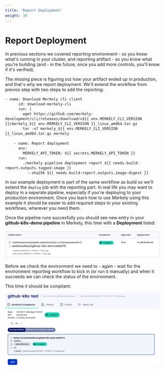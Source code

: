 ```yaml
---
title: 'Report Deployment'
weight: 30
---
```


# Report Deployment

In previous sections we covered reporting environment - so you know what's running in your cluster, and reporting artifact - so you know what you're building (and - in the future, once you add more controls, you'll know if it's verified).

The missing piece is figuring out how your artifact ended up in production, and that's why we report deployment. We'll extend the workflow from previos step with two steps to add the reporting:

```
- name: Download Merkely cli client
      id: download-merkely-cli
      run: |
        wget https://github.com/merkely-development/cli/releases/download/v${{ env.MERKELY_CLI_VERSION }}/merkely_${{ env.MERKELY_CLI_VERSION }}_linux_amd64.tar.gz
        tar -xf merkely_${{ env.MERKELY_CLI_VERSION }}_linux_amd64.tar.gz merkely 

    - name: Report deployment
      env:
        MERKELY_API_TOKEN: ${{ secrets.MERKELY_API_TOKEN }}
      run: 
        ./merkely pipeline deployment report ${{ needs.build-report.outputs.tagged-image }}
          --sha256 ${{ needs.build-report.outputs.image-digest }} 
```

In our example deployment is part of the same workflow as build so we'll extend the `deploy` job with the reporting part. In real life you may want to deploy in a seperate pipeline, especially if you're deploying to your production environment. Once you learn how to use Merkely using this example it should be easier to add required steps to your existing workflows, wherever you need them. 


Once the pipeline runs succesfully you should see new entry in your **github-k8s-demo pipeline** in Merkely, this time with a **Deployment** listed:

![Compliant artifact with no deployments](/images/artifact-list-2.png)

Before we check the environment we need to - again - wait for the environment reporting workflow to kick in (or run it manually) and when it succeeds we can check the status of the environment.

This time it should be compliant:

![Compliant environment](/images/env-compliant.png)
